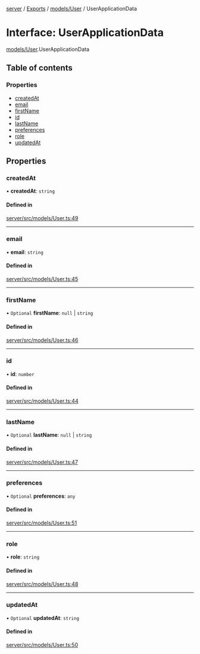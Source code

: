 [server](../README.md) / [Exports](../modules.md) / [models/User](../modules/models_User.md) / UserApplicationData

# Interface: UserApplicationData

[models/User](../modules/models_User.md).UserApplicationData

## Table of contents

### Properties

- [createdAt](models_User.UserApplicationData.md#createdat)
- [email](models_User.UserApplicationData.md#email)
- [firstName](models_User.UserApplicationData.md#firstname)
- [id](models_User.UserApplicationData.md#id)
- [lastName](models_User.UserApplicationData.md#lastname)
- [preferences](models_User.UserApplicationData.md#preferences)
- [role](models_User.UserApplicationData.md#role)
- [updatedAt](models_User.UserApplicationData.md#updatedat)

## Properties

### createdAt

• **createdAt**: `string`

#### Defined in

[server/src/models/User.ts:49](https://github.com/niklas-joh/french-learning-platform/blob/df287cd90d2fc20ebbe1da4bb7d2c97b195a5de7/server/src/models/User.ts#L49)

___

### email

• **email**: `string`

#### Defined in

[server/src/models/User.ts:45](https://github.com/niklas-joh/french-learning-platform/blob/df287cd90d2fc20ebbe1da4bb7d2c97b195a5de7/server/src/models/User.ts#L45)

___

### firstName

• `Optional` **firstName**: ``null`` \| `string`

#### Defined in

[server/src/models/User.ts:46](https://github.com/niklas-joh/french-learning-platform/blob/df287cd90d2fc20ebbe1da4bb7d2c97b195a5de7/server/src/models/User.ts#L46)

___

### id

• **id**: `number`

#### Defined in

[server/src/models/User.ts:44](https://github.com/niklas-joh/french-learning-platform/blob/df287cd90d2fc20ebbe1da4bb7d2c97b195a5de7/server/src/models/User.ts#L44)

___

### lastName

• `Optional` **lastName**: ``null`` \| `string`

#### Defined in

[server/src/models/User.ts:47](https://github.com/niklas-joh/french-learning-platform/blob/df287cd90d2fc20ebbe1da4bb7d2c97b195a5de7/server/src/models/User.ts#L47)

___

### preferences

• `Optional` **preferences**: `any`

#### Defined in

[server/src/models/User.ts:51](https://github.com/niklas-joh/french-learning-platform/blob/df287cd90d2fc20ebbe1da4bb7d2c97b195a5de7/server/src/models/User.ts#L51)

___

### role

• **role**: `string`

#### Defined in

[server/src/models/User.ts:48](https://github.com/niklas-joh/french-learning-platform/blob/df287cd90d2fc20ebbe1da4bb7d2c97b195a5de7/server/src/models/User.ts#L48)

___

### updatedAt

• `Optional` **updatedAt**: `string`

#### Defined in

[server/src/models/User.ts:50](https://github.com/niklas-joh/french-learning-platform/blob/df287cd90d2fc20ebbe1da4bb7d2c97b195a5de7/server/src/models/User.ts#L50)
